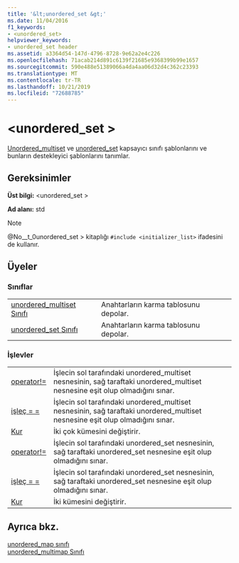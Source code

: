 ```yaml
---
title: '&lt;unordered_set &gt;'
ms.date: 11/04/2016
f1_keywords:
- <unordered_set>
helpviewer_keywords:
- unordered_set header
ms.assetid: a3364d54-147d-4796-8728-9e62a2e4c226
ms.openlocfilehash: 71acab214d891c6139f21685e9368399b99e1657
ms.sourcegitcommit: 590e488e51389066a4da4aa06d32d4c362c23393
ms.translationtype: MT
ms.contentlocale: tr-TR
ms.lasthandoff: 10/21/2019
ms.locfileid: "72688785"
---
```

# <a name="ltunordered_setgt"></a>&lt;unordered_set &gt;

[Unordered_multiset](../standard-library/unordered-multiset-class.md) ve [unordered_set](../standard-library/unordered-set-class.md) kapsayıcı sınıfı şablonlarını ve bunların destekleyici şablonlarını tanımlar.

## <a name="requirements"></a>Gereksinimler

**Üst bilgi:** \<unordered_set >

**Ad alanı:** std

> [!NOTE]
> @No__t_0unordered_set > kitaplığı `#include <initializer_list>` ifadesini de kullanır.

## <a name="members"></a>Üyeler

### <a name="classes"></a>Sınıflar

|||
|-|-|
|[unordered_multiset Sınıfı](../standard-library/unordered-multiset-class.md)|Anahtarların karma tablosunu depolar.|
|[unordered_set Sınıfı](../standard-library/unordered-set-class.md)|Anahtarların karma tablosunu depolar.|

### <a name="functions"></a>İşlevler

|||
|-|-|
|[operator!=](../standard-library/unordered-set-operators.md#op_neq)|İşlecin sol tarafındaki unordered_multiset nesnesinin, sağ taraftaki unordered_multiset nesnesine eşit olup olmadığını sınar.|
|[işleç = =](../standard-library/unordered-set-operators.md#op_eq_eq)|İşlecin sol tarafındaki unordered_multiset nesnesinin, sağ taraftaki unordered_multiset nesnesine eşit olup olmadığını sınar.|
|[Kur](../standard-library/unordered-set-functions.md#swap_unordered_multiset)|İki çok kümesini değiştirir.|
|[operator!=](../standard-library/unordered-set-operators.md#op_neq)|İşlecin sol tarafındaki unordered_set nesnesinin, sağ taraftaki unordered_set nesnesine eşit olup olmadığını sınar.|
|[işleç = =](../standard-library/unordered-set-operators.md#op_eq_eq)|İşlecin sol tarafındaki unordered_set nesnesinin, sağ taraftaki unordered_set nesnesine eşit olup olmadığını sınar.|
|[Kur](../standard-library/unordered-set-functions.md#swap)|İki kümesini değiştirir.|

## <a name="see-also"></a>Ayrıca bkz.

[unordered_map sınıfı](../standard-library/unordered-map-class.md) \
[unordered_multimap Sınıfı](../standard-library/unordered-multimap-class.md)

